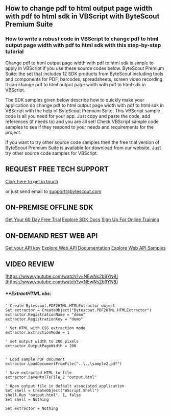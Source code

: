 ## How to change pdf to html output page width with pdf to html sdk in VBScript with ByteScout Premium Suite

### How to write a robust code in VBScript to change pdf to html output page width with pdf to html sdk with this step-by-step tutorial

Change pdf to html output page width with pdf to html sdk is simple to apply in VBScript if you use these source codes below. ByteScout Premium Suite: the set that includes 12 SDK products from ByteScout including tools and components for PDF, barcodes, spreadsheets, screen video recording. It can change pdf to html output page width with pdf to html sdk in VBScript.

The SDK samples given below describe how to quickly make your application do change pdf to html output page width with pdf to html sdk in VBScript with the help of ByteScout Premium Suite. This VBScript sample code is all you need for your app. Just copy and paste the code, add references (if needs to) and you are all set! Check VBScript sample code samples to see if they respond to your needs and requirements for the project.

If you want to try other source code samples then the free trial version of ByteScout Premium Suite is available for download from our website. Just try other source code samples for VBScript.

## REQUEST FREE TECH SUPPORT

[Click here to get in touch](https://bytescout.zendesk.com/hc/en-us/requests/new?subject=ByteScout%20Premium%20Suite%20Question)

or just send email to [support@bytescout.com](mailto:support@bytescout.com?subject=ByteScout%20Premium%20Suite%20Question) 

## ON-PREMISE OFFLINE SDK 

[Get Your 60 Day Free Trial](https://bytescout.com/download/web-installer?utm_source=github-readme)
[Explore SDK Docs](https://bytescout.com/documentation/index.html?utm_source=github-readme)
[Sign Up For Online Training](https://academy.bytescout.com/)


## ON-DEMAND REST WEB API

[Get your API key](https://pdf.co/documentation/api?utm_source=github-readme)
[Explore Web API Documentation](https://pdf.co/documentation/api?utm_source=github-readme)
[Explore Web API Samples](https://github.com/bytescout/ByteScout-SDK-SourceCode/tree/master/PDF.co%20Web%20API)

## VIDEO REVIEW

[https://www.youtube.com/watch?v=NEwNs2b9YN8](https://www.youtube.com/watch?v=NEwNs2b9YN8)




<!-- code block begin -->

##### ****ExtractHTML.vbs:**
    
```
' Create Bytescout.PDF2HTML.HTMLExtractor object
Set extractor = CreateObject("Bytescout.PDF2HTML.HTMLExtractor")
extractor.RegistrationName = "demo"
extractor.RegistrationKey = "demo"

' Set HTML with CSS extraction mode
extractor.ExtractionMode = 1

' set output width to 200 pixels
extractor.OutputPageWidth = 200


' Load sample PDF document
extractor.LoadDocumentFromFile("..\..\sample2.pdf")

' Save extracted HTML to file
extractor.SaveHtmlToFile_2 "output.html"

' Open output file in default associated application
Set shell = CreateObject("WScript.Shell")
shell.Run "output.html", 1, false
Set shell = Nothing

Set extractor = Nothing


```

<!-- code block end -->